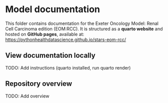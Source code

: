 # Model documentation

This folder contains documentation for the Exeter Oncology Model: Renal Cell Carcinoma edition (EOM:RCC). It is structured as a **quarto website** and hosted on **GitHub pages**, available at: <https://pythonhealthdatascience.github.io/stars-eom-rcc/>

## View documentation locally

TODO: Add instructions (quarto installed, run quarto render)

## Repository overview

TODO: Add overview
